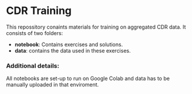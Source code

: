 # CDR Training
This repossitory conaints materials for training on aggregated CDR data. It consists of two folders:

 - **notebook**: Contains exercises and solutions.
 - **data**: contains the data used in these exercises.

### Additional details:
All notebooks are set-up to run on Google Colab and data has to be manually uploaded in that enviroment. 
